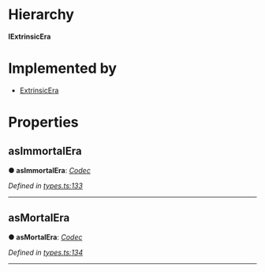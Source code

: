 

# Hierarchy

**IExtrinsicEra**

# Implemented by

* [ExtrinsicEra](../classes/_type_extrinsicera_.extrinsicera.md)

# Properties

<a id="asimmortalera"></a>

##  asImmortalEra

**● asImmortalEra**: *[Codec](_types_.codec.md)*

*Defined in [types.ts:133](https://github.com/polkadot-js/api/blob/55cb55a/packages/types/src/types.ts#L133)*

___
<a id="asmortalera"></a>

##  asMortalEra

**● asMortalEra**: *[Codec](_types_.codec.md)*

*Defined in [types.ts:134](https://github.com/polkadot-js/api/blob/55cb55a/packages/types/src/types.ts#L134)*

___

